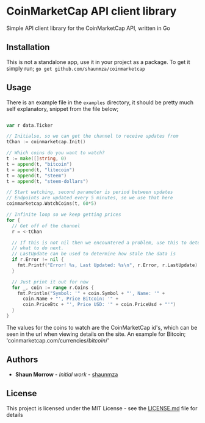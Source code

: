 # CoinMarketCap API client library

Simple API client library for the CoinMarketCap API, written in Go

## Installation

This is not a standalone app, use it in your project as a package. To get it simply run;
`go get github.com/shaunmza/coinmarketcap`

## Usage

There is an example file in the `examples` directory, it should be pretty much
self explanatory, snippet from the file below;

```go

var r data.Ticker

// Initialse, so we can get the channel to receive updates from
tChan := coinmarketcap.Init()

// Which coins do you want to watch?
t := make([]string, 0)
t = append(t, "bitcoin")
t = append(t, "litecoin")
t = append(t, "steem")
t = append(t, "steem-dollars")

// Start watching, second parameter is period between updates
// Endpoints are updated every 5 minutes, se we use that here
coinmarketcap.WatchCoins(t, 60*5)

// Infinite loop so we keep getting prices
for {
  // Get off of the channel
  r = <-tChan

  // If this is not nil then we encountered a problem, use this to determine
  // what to do next.
  // LastUpdate can be used to determine how stale the data is
  if r.Error != nil {
    fmt.Printf("Error! %s, Last Updated: %s\n", r.Error, r.LastUpdate)
  }

  // Just print it out for now
  for _, coin := range r.Coins {
    fmt.Println("Symbol: '" + coin.Symbol + "', Name: '" +
      coin.Name + "', Price Bitcoin: '" +
      coin.PriceBtc + "', Price USD: '" + coin.PriceUsd + "'")
  }
}

```

The values for the coins to watch are the CoinMarketCap id's, which can be seen in the url when viewing details on the site.
An example for Bitcoin; 'coinmarketcap.com/currencies/*bitcoin*/'

## Authors

* **Shaun Morrow** - *Initial work* - [shaunmza](https://github.com/shaunmza)

## License

This project is licensed under the MIT License - see the [LICENSE.md](LICENSE.md) file for details
